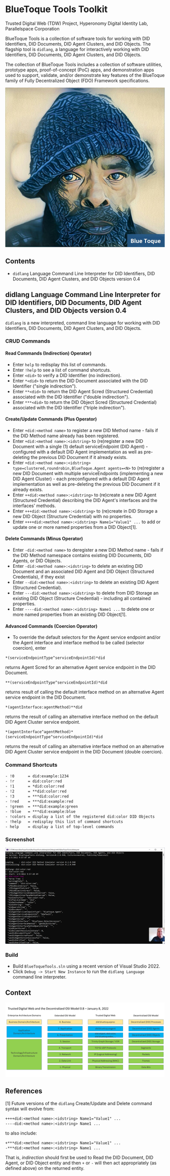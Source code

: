 ﻿# BlueToque Tools Toolkit
Trusted Digital Web (TDW) Project, Hyperonomy Digital Identity Lab, Parallelspace Corporation

BlueToque Tools is a collection of software tools for working with DID Identifiers, DID Documents, DID Agent Clusters, and DID Objects. The flagship tool is `didlang`, a language for interactively working with DID Identifiers, DID Documents, DID Agent Clusters, and DID Objects.

The collection of BlueToque Tools includes a collection of software utilities, prototype apps, proof-of-concept (PoC) apps, and demonstration apps used to support, validate, and/or demonstrate key features of
the BlueToque family of Fully Decentralized Object (FDO) Framework specifications.

![Blue Toque](images/bluetoquelogo2.jpg)

## Contents

- `didlang` Language Command Line Interpreter for DID Identifiers, DID Documents, DID Agent Clusters, and DID Objects version 0.4

## didlang Language Command Line Interpreter for DID Identifiers, DID Documents, DID Agent Clusters, and DID Objects version 0.4

`didlang` is a new interpreted, command line language for working with DID Identifiers, DID Documents, DID Agent Clusters, and DID Objects.

### CRUD Commands

#### Read Commands (Indirection) Operator)

- Enter `help` to redisplay this list of commands.
- Enter `!help` to see a list of command shortcuts.
- Enter `<did>` to verify a DID Identifier (no indirection).
- Enter `*<did>` to return the DID Document associated with the DID Identifier ("single indirection").
- Enter `**<did>` to return the DID Agent Scred (Structured Credential) 
associated with the DID Identifier ("double indirection").
- Enter `***<did>` to return the DID Object Scred (Structured Credential) 
associated with the DID Identifier ("triple indirection").

#### Create/Update Commands (Plus Operator)

- Enter `+did:<method name>` to register a new DID Method name - fails if the DID Method name already has been registered.
- Enter `+did:<method name>:<idstring>` to (re)register a new DID Document with a single (1) default serviceEndpoint 
(DID Agent) - configured with a default DID Agent implementation as well as pre-deleting the previous DID Document if it already exists.
- Enter `+did:<method name>:<idstring> type=clustered,roundrobin,BlueToque.Agent agents=<N>` to (re)register a new DID Document with multiple serviceEndpoints (implementing a new DID Agent Cluster) - each preconfigured with a default DID Agent implementation as well as pre-deleting the previous DID Document if it already exists.
- Enter `++did:<method name>:<idstring>` to (re)create a new DID Agent (Structured Credential) describing the DID Agent's interfaces and the interfaces' methods.
- Enter `+++did:<method name>:<idstring>` to (re)create in DID Storage a new DID Object (Structure Credential) with no properties.
- Enter `++++did:<method name>:<idstring> Name1="Value1" ...` to add or update one or more named properties from a DID Object[1].

#### Delete Commands (Minus Operator)

- Enter `-did:<method name>` to deregister a new DID Method name - fails if the DID Method namespace contains existing
DID Documents, DID Agents, or DID Objects.
- Enter `-did:<method name>:<idstring>` to delete an existing DID Document and an associated DID Agent and DID Object (Structured Credentials), if they exist
- Enter `--did:<method name>:<idstring>` to delete an existing DID Agent (Structured Credential).
- Enter `---did:<method name>:<idstring>` to delete from DID Storage an existing DID Object (Structure Credential) - including all contained properties.
- Enter `----did:<method name>:<idstring> Name1 ...` to delete one or more named properties from an existing DID Object[1]. 

#### Advanced Commands (Coercion Operator)

- To override the default selectors for the Agent service endpoint and/or the Agent interface and interface method to be called (selector coercion), enter
```
*(serviceEndpointType^serviceEndpointId)*did
```
returns Agent Scred for an alternative Agent service endpoint in the DID Document.
```
**(serviceEndpointType^serviceEndpointId)*did
```
returns result of calling the default interface method on an alternative Agent service endpoint in the DID Document.
```
*(agentInterface:agentMethod)**did
```
returns the result of calling an alternative interface method on the default DID Agent Cluster service endpoint.
```
*(agentInterface^agentMethod)*(serviceEndpointType^serviceEndpointId)*did
```
returns the result of calling an alternative interface method on an alternative DID Agent Cluster service endpoint in the DID Document (double coercion).

### Command Shortcuts

```
- !0      = did:example:1234
- !r      = did:color:red
- !1      = *did:color:red
- !2      = **did:color:red
- !3      = ***did:color:red
- !red    = ***did:example:red
- !green  = ***did:example:green
- !blue   = ***did:example:blue
- !colors = display a list of the registered did:color DID Objects
- !help   = redisplay this list of command shortcuts
- help    = display a list of top-level commands
```

### Screenshot

![didlang screenshot](images/didlang-webcast-0.2.png)

### Build

- Build `BlueToqueTools.sln` using a recent version of Visual Studio 2022.
- Click `Debug -> Start New Instance` to run 
the `didlang Language` command line interpreter.

## Context

![Trusted Digital Web and the Decentralized (DID) OSI Model](/images/TDW-DID%20Method%20Spaces%200.8.png)

## References

[1] Future versions of the `didlang` Create/Update and Delete command syntax will evolve from:
```
++++did:<method name>:<idstring> Name1="Value1" ...
----did:<method name>:<idstring> Name1 ...
```
to also include:
```
+***did:<method name>:<idstring> Name1="Value1" ...
-***did:<method name>:<idstring> Name1 ...
```
That is, _indirection_ should first be used to Read the DID Document, DID Agent, or DID Object entity
and then `+` or `-` will then act appropriately (as defined above) on the returned entity.